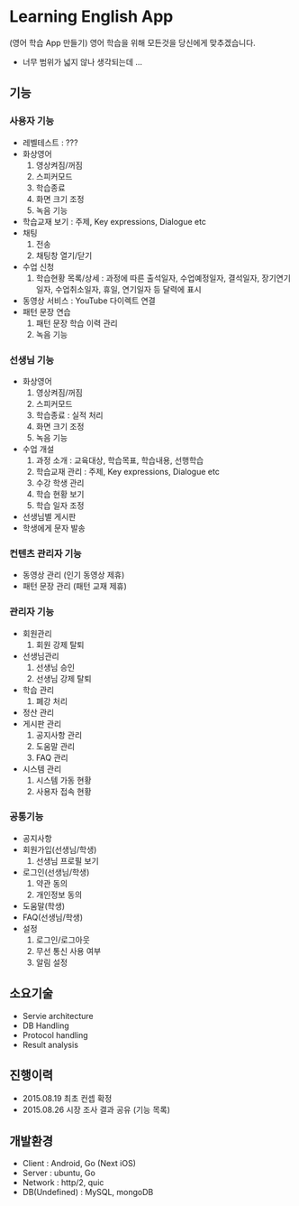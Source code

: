 # Learning English App

(영어 학습 App 만들기) 영어 학습을 위해 모든것을 당신에게 맞추겠습니다.
- 너무 범위가 넓지 않나 생각되는데 ...

## 기능
### 사용자 기능
- 레벨테스트 : ??? 
- 화상영어
  1. 영상켜짐/꺼짐
  2. 스피커모드
  3. 학습종료
  4. 화면 크기 조정
  5. 녹음 기능
- 학습교재 보기 : 주제, Key expressions, Dialogue etc
- 채팅
  1. 전송
  2. 채팅창 열기/닫기
- 수업 신청
  1. 학습현황 목록/상세 : 과정에 따른 출석일자, 수업예정일자, 결석일자, 장기연기일자, 수업취소일자, 휴일, 연기일자 등 달력에 표시
- 동영상 서비스 : YouTube 다이렉트 연결
- 패턴 문장 연습
  1. 패턴 문장 학습 이력 관리
  2. 녹음 기능
### 선생님 기능
- 화상영어
  1. 영상켜짐/꺼짐
  2. 스피커모드
  3. 학습종료 : 실적 처리
  4. 화면 크기 조정
  5. 녹음 기능
- 수업 개설
  1. 과정 소개 : 교육대상, 학습목표, 학습내용, 선행학습
  2. 학습교재 관리 : 주제, Key expressions, Dialogue etc
  2. 수강 학생 관리
  3. 학습 현황 보기
  4. 학습 일자 조정
- 선생님별 게시판
- 학생에게 문자 발송
### 컨텐츠 관리자 기능
- 동영상 관리 (인기 동영상 제휴)
- 패턴 문장 관리 (패턴 교재 제휴)
### 관리자 기능
- 회원관리
  1. 회원 강제 탈퇴
- 선생님관리
  1. 선생님 승인
  2. 선생님 강제 탈퇴
- 학습 관리
  1. 폐강 처리
- 정산 관리
- 게시판 관리
  1. 공지사항 관리
  2. 도움말 관리
  3. FAQ 관리
- 시스템 관리
  1. 시스템 가동 현황
  2. 사용자 접속 현황
### 공통기능
- 공지사항
- 회원가입(선생님/학생)
  1. 선생님 프로필 보기
- 로그인(선생님/학생)
  1. 약관 동의
  2. 개인정보 동의
- 도움말(학생)
- FAQ(선생님/학생)
- 설정
  1. 로그인/로그아웃
  2. 무선 통신 사용 여부
  3. 알림 설정


## 소요기술
- Servie architecture
- DB Handling
- Protocol handling
- Result analysis


## 진행이력
- 2015.08.19 최초 컨셉 확정
- 2015.08.26 시장 조사 결과 공유 (기능 목록)

## 개발환경
- Client : Android, Go (Next iOS)
- Server : ubuntu, Go
- Network : http/2, quic
- DB(Undefined) : MySQL, mongoDB
